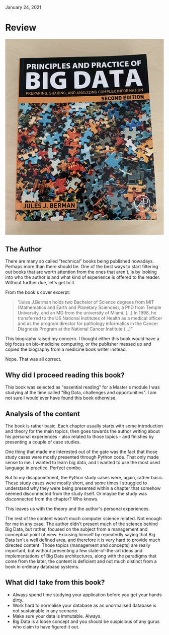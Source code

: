 January 24, 2021

# Review

![big-data-jules-berman](big-data-jules-berman.jpg)

## The Author

There are many so called "technical" books being published nowadays. Perhaps
more than there should be. One of the best ways to start filtering out books
that are worth attention from the ones that aren't, is by looking into who the
author is and what kind of experience is offered to the reader. Without further
due, let's get to it.

From the book's cover excerpt:

> "Jules J.Berman holds two Bachelor of Science degrees from MIT (Mathematics and
> Earth and Planetary Sciences), a PhD from Temple University, and an MD from the
> university of Miami. (...) In 1998, he transferred to the US National
> Institutes of Health as a medical officer and as the program director for
> pathology informatics in the Cancer Diagnosis Program at the National Cancer
> Institute (...)"

 This biography raised my concern. I thought either this book would have a big
 focus on bio-medicine computing, or the publisher messed up and copied the
 biography from a medicine book writer instead.

Nope. That was all correct.

## Why did I proceed reading this book?

This book was selected as "essential reading" for a Master's module I was
studying at the time called "Big Data, challenges and opportunities". I am not
sure I would ever have found this book otherwise.

## Analysis of the content


 The book is rather basic. Each chapter usually starts with some introduction
 and theory for the main topics, then goes towards the author writing about his
 personal experiences - also related to those topics - and finishes by
 presenting a couple of case studies.

One thing that made me interested out of the gate was the fact that those study
cases were mostly presented through Python code. That only made sense to me. I
wanted to learn big data, and I wanted to use the most used language in
practice. Perfect combo.

But to my disappointment, the Python study cases were, again, rather basic.
These study cases were mostly short, and some times I struggled to understand
why they were being presented within a chapter that somehow seemed disconnected
from the study itself. Or maybe the study was disconnected from the chapter?
Who knows.

This leaves us with the theory and the author's personal experiences.

The rest of the content wasn't much computer science related. Not enough for me
in any case. The author didn't present much of the science behind Big Data, but
rather, focused on the subject from a management and conceptual point of view.
Excusing himself by repeatedly saying that Big Data isn't a well defined area,
and therefore it is very hard to provide much directed content. Those topics
(management and concepts) are really important, but without presenting a few
state-of-the-art ideas and implementations of Big Data architectures, along
with the paradigms that come from the later, the content is deficient and not
much distinct from a book in ordinary database systems.

## What did I take from this book?

- Always spend time studying your application before you get your hands dirty.
- Work hard to normalise your database as an unormalised database is not
  sustainable in any scenario.
- Make sure your data is immutable. Always.
- Big Data is a loose concept and you should be suspicious of any gurus who
  claim to have figured it out.
